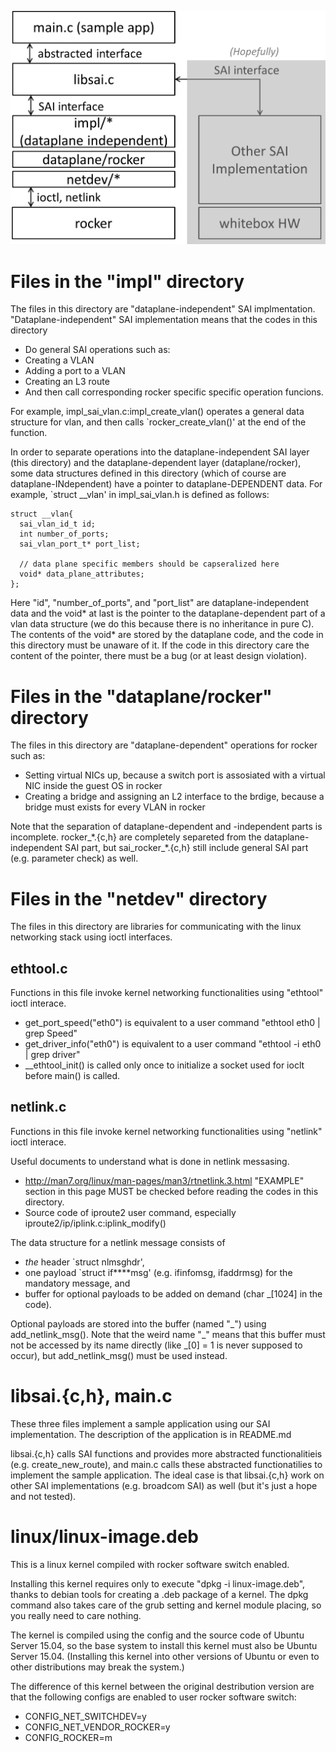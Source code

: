 ![Structure of the directories and files in the repo](libsai_structure.png)

# Files in the "impl" directory
The files in this directory are "dataplane-independent" SAI implmentation.
"Dataplane-independent" SAI implementation means that the codes in this directory
- Do general SAI operations such as:
 - Creating a VLAN
 - Adding a port to a VLAN
 - Creating an L3 route
- And then call corresponding rocker specific specific operation funcions.

For example, impl_sai_vlan.c:impl_create_vlan() operates a general data structure for vlan, and then calls `rocker_create_vlan()' at the end of the function.

In order to separate operations into the dataplane-independent SAI layer (this directory) and the dataplane-dependent layer (dataplane/rocker),
some data structures defined in this directory (which of course are dataplane-INdependent) have a pointer to dataplane-DEPENDENT data.
For example, `struct __vlan' in impl_sai_vlan.h is defined as follows:

    struct __vlan{
      sai_vlan_id_t id;
      int number_of_ports;
      sai_vlan_port_t* port_list;
      
      // data plane specific members should be capseralized here
      void* data_plane_attributes;
    };

Here "id", "number_of_ports", and "port_list" are dataplane-independent data and the void* at last is the pointer to the dataplane-dependent part of a vlan data structure (we do this because there is no inheritance in pure C).
The contents of the void* are stored by the dataplane code, and the code in this directory must be unaware of it.
If the code in this directory care the content of the pointer, there must be a bug (or at least design violation).

# Files in the "dataplane/rocker" directory
The files in this directory are "dataplane-dependent" operations for rocker such as:
- Setting virtual NICs up, because a switch port is assosiated with a virtual NIC inside the guest OS in rocker
- Creating a bridge and assigning an L2 interface to the brdige, because a bridge must exists for every VLAN in rocker

Note that the separation of dataplane-dependent and -independent parts is incomplete.
rocker\_\*.{c,h} are completely separeted from the dataplane-independent SAI part,
but sai_rocker\_\*.{c,h} still include general SAI part (e.g. parameter check) as well.

# Files in the "netdev" directory
The files in this directory are libraries for communicating with the linux networking stack using ioctl interfaces.

## ethtool.c
Functions in this file invoke kernel networking functionalities using "ethtool" ioctl interace.
  - get_port_speed("eth0") is equivalent to a user command "ethtool eth0 | grep Speed"
  - get_driver_info("eth0") is equivalent to a user command "ethtool -i eth0 | grep driver"
  - \_\_ethtool\_init() is called only once to initialize a socket used for ioclt before main() is called.

## netlink.c
Functions in this file invoke kernel networking functionalities using "netlink" ioctl interace.

Useful documents to understand what is done in netlink messasing.
  - http://man7.org/linux/man-pages/man3/rtnetlink.3.html
    "EXAMPLE" section in this page MUST be checked before reading the codes in this directory.
  - Source code of iproute2 user command, especially iproute2/ip/iplink.c:iplink\_modify()

The data structure for a netlink message consists of
  - *the* header `struct nlmsghdr',
  - one payload `struct if****msg' (e.g. ifinfomsg, ifaddrmsg) for the mandatory message, and
  - buffer for optional payloads to be added on demand (char \_[1024] in the code).

Optional payloads are stored into the buffer (named "\_") using add_netlink_msg().
Note that the weird name "\_" means that this buffer must not be accessed by its name directly (like \_[0] = 1 is never supposed to occur), but add_netlink_msg() must be used instead.

# libsai.{c,h}, main.c
These three files implement a sample application using our SAI implementation. The description of the application is in README.md

libsai.{c,h} calls SAI functions and provides more abstracted functionalitieis (e.g. create_new_route), and main.c calls these abstracted functionatilies to implement the sample application.
The ideal case is that libsai.{c,h} work on other SAI implementations (e.g. broadcom SAI) as well (but it's just a hope and not tested).

# linux/linux-image.deb
This is a linux kernel compiled with rocker software switch enabled.

Installing this kernel requires only to execute "dpkg -i linux-image.deb", thanks to debian tools for creating a .deb package of a kernel.
The dpkg command also takes care of the grub setting and kernel module placing, so you really need to care nothing.

The kernel is compiled using the config and the source code of Ubuntu Server 15.04, so the base system to install this kernel must also be Ubuntu Server 15.04.
(Installing this kernel into other versions of Ubuntu or even to other distributions may break the system.)

The difference of this kernel between the original destribution version are that the following configs are enabled to user rocker software switch:
- CONFIG_NET_SWITCHDEV=y
- CONFIG_NET_VENDOR_ROCKER=y
- CONFIG_ROCKER=m